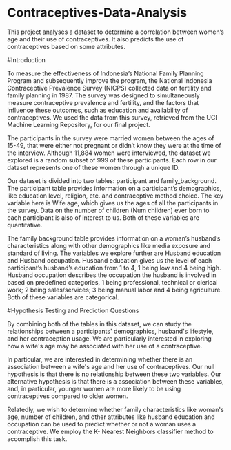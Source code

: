 # Contraceptives-Data-Analysis
This project analyses a dataset to determine a correlation between women’s age and their use of contraceptives. It also predicts the use of contraceptives based on some attributes.

#Introduction

To measure the effectiveness of Indonesia’s National Family Planning Program and subsequently improve the program, the National Indonesia Contraceptive Prevalence Survey (NICPS) collected data on fertility and family planning in 1987. The survey was designed to simultaneously measure contraceptive prevalence and fertility, and the factors that influence these outcomes, such as education and availability of contraceptives. We used the data from this survey, retrieved from the UCI Machine Learning Repository, for our final project.

The participants in the survey were married women between the ages of 15-49, that were either not pregnant or didn’t know they were at the time of the interview. Although 11,884 women were interviewed, the dataset we explored is a random subset of 999 of these participants. Each row in our dataset represents one of these women through a unique ID.

Our dataset is divided into two tables: participant and family_background. The participant table provides information on a participant’s demographics, like education level, religion, etc. and contraceptive method choice. The key variable here is Wife age, which gives us the ages of all the participants in the survey. Data on the number of children (Num children) ever born to each participant is also of interest to us. Both of these variables are quantitative.

The family background table provides information on a woman’s husband’s characteristics along with other demographics like media exposure and standard of living. The variables we explore further are Husband education and Husband occupation. Husband education gives us the level of each participant’s husband’s education from 1 to 4, 1 being low and 4 being high. Husband occupation describes the occupation the husband is involved in based on predefined categories, 1 being professional, technical or clerical work; 2 being sales/services; 3 being manual labor and 4 being agriculture. Both of these variables are categorical.

#Hypothesis Testing and Prediction Questions

By combining both of the tables in this dataset, we can study the relationships between a participants' demographics, husband's lifestyle, and her contraception usage. We are particularly interested in exploring how a wife's age may be associated with her use of a contraceptive.

In particular, we are interested in determining whether there is an association between a wife's age and her use of contraceptives. Our null hypothesis is that there is no relationship between these two variables. Our alternative hypothesis is that there is a association between these variables, and, in particular, younger women are more likely to be using contraceptives compared to older women.

Relatedly, we wish to determine whether family characteristics like woman's age, number of children, and other attributes like husband education and occupation can be used to predict whether or not a woman uses a contraceptive. We employ the K- Nearest Neighbors classifier method to accomplish this task.

